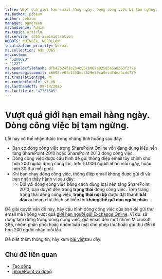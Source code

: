 ```yaml
---
title: Vượt quá giới hạn email hàng ngày. Dòng công việc bị tạm ngừng.
ms.author: pebaum
author: pebaum
manager: pamgreen
ms.audience: Admin
ms.topic: article
ms.service: o365-administration
ROBOTS: NOINDEX, NOFOLLOW
localization_priority: Normal
ms.collection: Adm_O365
ms.custom:
- "5200020"
- "1227"
ms.openlocfilehash: dfb42b24f1c2b4b05cb067a82505a6a8b63f277e
ms.sourcegitcommit: c6692ce0fa1358ec3529e59ca0ecdfdea4cdc759
ms.translationtype: MT
ms.contentlocale: vi-VN
ms.lasthandoff: 09/14/2020
ms.locfileid: "47731585"
---
```

# <a name="daily-email-limit-exceeded-workflow-is-suspended"></a>Vượt quá giới hạn email hàng ngày. Dòng công việc bị tạm ngừng.

Lỗi này có thể nhận được trong những tình huống sau đây:

- Bạn có dòng công việc trong SharePoint Online vốn đang dùng kiểu nền tảng SharePoint 2010 hoặc SharePoint 2013 dòng công việc.
- Dòng công việc được cấu hình để gửi thông điệp email tùy chỉnh cho hơn 200 người dùng cùng lúc, hơn 10.000 người nhận mỗi ngày, hoặc hơn 30 thư mỗi phút.
- Khi bạn chạy dòng công việc, thông điệp email không được gửi đi và bạn nhận thấy hành vi sau đây:
    - Đối với dòng công việc bằng cách dùng loại nền tảng SharePoint 2013, bạn duyệt đến trang **trạng thái** dòng công việc. Trên trang trạng thái dòng công việc, **trạng thái nội bộ** được đặt thành **bắt đầu**và bóng chú thích sẽ hiển thị **không thể gửi cho người nhận**.

Để giải quyết vấn đề này, hãy cấu hình dòng công việc của bạn để gửi thư email mà không vượt quá [giới hạn người gửi Exchange Online](https://docs.microsoft.com/office365/servicedescriptions/exchange-online-service-description/exchange-online-limits#recipientlimits). Ví dụ: sử dụng tạm dừng trong dòng công việc, gửi email đến một nhóm Microsoft 365, nhóm phân phối hoặc nhóm bảo mật cho phép thư hoặc gửi thư đến ít hơn 200 người nhận mỗi lần.


Để biết thêm thông tin, hãy xem [bài viết](https://support.microsoft.com/help/3150442/daily-email-limit-has-exceeded-and-your-workflow-has-been-suspended-or)sau đây.

## <a name="related-topics"></a>Chủ đề liên quan
- [Tạo dòng](https://support.office.com/article/Create-a-flow-for-a-list-or-library-in-SharePoint-Online-or-OneDrive-for-Business-a9c3e03b-0654-46af-a254-20252e580d01) 
- [SharePoint và dòng](https://flow.microsoft.com/blog/sharepoint-and-flow/) 